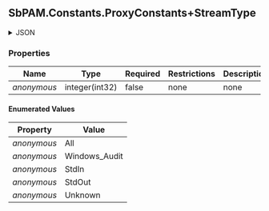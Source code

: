 
<h2 id="tocS_SbPAM.Constants.ProxyConstants+StreamType">SbPAM.Constants.ProxyConstants+StreamType</h2>

<a id="schemasbpam.constants.proxyconstants+streamtype"></a>
<a id="schema_SbPAM.Constants.ProxyConstants+StreamType"></a>
<a id="tocSsbpam.constants.proxyconstants+streamtype"></a>
<a id="tocssbpam.constants.proxyconstants+streamtype"></a>

<details><summary>JSON</summary>


```json
"All"

```


</details>

### Properties

|Name|Type|Required|Restrictions|Description|
|---|---|---|---|---|
|*anonymous*|integer(int32)|false|none|none|

#### Enumerated Values

|Property|Value|
|---|---|
|*anonymous*|All|
|*anonymous*|Windows_Audit|
|*anonymous*|StdIn|
|*anonymous*|StdOut|
|*anonymous*|Unknown|



